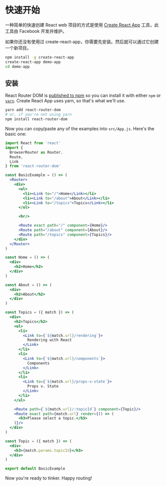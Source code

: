 # 快速开始

一种简单的快速创建 React web 项目的方式是使用 [Create React App][crapp] 工具，此工具由 Facebook 开发并维护。

如果你还没有使用过 create-react-app，你需要先安装。然后就可以通过它创建一个新项目。

```sh
npm install -g create-react-app
create-react-app demo-app
cd demo-app
```

## 安装

React Router DOM is [published to npm](https://npm.im/react-router-dom) so you can install it with either `npm` or [`yarn`](https://yarnpkg.com). Create React App uses yarn, so that's what we'll use.

```sh
yarn add react-router-dom
# or, if you're not using yarn
npm install react-router-dom
```

Now you can copy/paste any of the examples into `src/App.js`. Here's the
basic one:

```jsx
import React from 'react'
import {
  BrowserRouter as Router,
  Route,
  Link
} from 'react-router-dom'

const BasicExample = () => (
  <Router>
    <div>
      <ul>
        <li><Link to="/">Home</Link></li>
        <li><Link to="/about">About</Link></li>
        <li><Link to="/topics">Topics</Link></li>
      </ul>

      <hr/>

      <Route exact path="/" component={Home}/>
      <Route path="/about" component={About}/>
      <Route path="/topics" component={Topics}/>
    </div>
  </Router>
)

const Home = () => (
  <div>
    <h2>Home</h2>
  </div>
)

const About = () => (
  <div>
    <h2>About</h2>
  </div>
)

const Topics = ({ match }) => (
  <div>
    <h2>Topics</h2>
    <ul>
      <li>
        <Link to={`${match.url}/rendering`}>
          Rendering with React
        </Link>
      </li>
      <li>
        <Link to={`${match.url}/components`}>
          Components
        </Link>
      </li>
      <li>
        <Link to={`${match.url}/props-v-state`}>
          Props v. State
        </Link>
      </li>
    </ul>

    <Route path={`${match.url}/:topicId`} component={Topic}/>
    <Route exact path={match.url} render={() => (
      <h3>Please select a topic.</h3>
    )}/>
  </div>
)

const Topic = ({ match }) => (
  <div>
    <h3>{match.params.topicId}</h3>
  </div>
)

export default BasicExample
```

Now you're ready to tinker. Happy routing!

  [crapp]:https://github.com/facebookincubator/create-react-app
